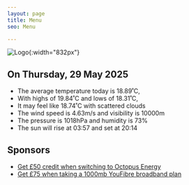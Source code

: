 ```yaml
---
layout: page
title: Menu
seo: Menu

---
```


![Logo](/images/logo.jpg){:width="832px"}

<!-- weather_marker starts -->
## On Thursday, 29 May 2025

- The average temperature today is 18.89˚C,
- With highs of 19.84˚C and lows of 18.31˚C,
- It may feel like 18.74˚C with scattered clouds
- The wind speed is 4.63m/s and visibility is 10000m
- The pressure is 1018hPa and humidity is 73%
- The sun will rise at 03:57 and set at 20:14

<!-- weather_marker ends -->

## Sponsors

- [Get £50 credit when switching to Octopus Energy](https://bit.ly/3oD1nnS)
- [Get £75 when taking a 1000mb YouFibre broadband plan](https://aklam.io/91zWhU?)
